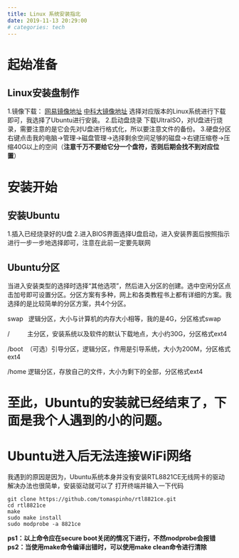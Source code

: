 ```yaml
---
title: Linux 系统安装指北
date: 2019-11-13 20:29:00
# categories: tech
---
```


# 起始准备

## Linux安装盘制作

1.镜像下载：
[网易镜像地址](http://mirrors.163.com/)
[中科大镜像地址](http://mirrors.ustc.edu.cn/)
选择对应版本的Linux系统进行下载即可，我选择了Ubuntu进行安装。
2.启动盘烧录
下载UltralSO，对U盘进行烧录，需要注意的是它会先对U盘进行格式化，所以要注意文件的备份。
3.硬盘分区
右键点击我的电脑->管理->磁盘管理->选择剩余空间足够的磁盘->右键压缩卷->压缩40G以上的空间（**注意千万不要给它分一个盘符，否则后期会找不到对应位置**）

# 安装开始

## 安装Ubuntu

1.插入已经烧录好的U盘
2.进入BIOS界面选择U盘启动，进入安装界面后按照指示进行一步一步地选择即可，注意在此前一定要先联网

## Ubuntu分区

当进入安装类型的选择时选择“其他选项”，然后进入分区的创建。选中空闲分区点击加号即可设置分区。分区方案有多种，网上和各类教程书上都有详细的方案。我选择的是比较简单的分区方案，共4个分区。

swap   逻辑分区，大小与计算机的内存大小相等，我的是4G，分区格式swap

/          主分区，安装系统以及软件的默认下载地点，大小约30G，分区格式ext4

/boot  （可选）引导分区，逻辑分区，作用是引导系统，大小为200M，分区格式ext4

/home 逻辑分区，存放自己的文件，大小为剩下的全部，分区格式ext4

# 至此，Ubuntu的安装就已经结束了，下面是我个人遇到的小的问题。

# Ubuntu进入后无法连接WiFi网络

我遇到的原因是因为，Ubuntu系统本身并没有安装RTL8821CE无线网卡的驱动
解决办法也很简单，安装驱动就可以了
打开终端并输入一下代码
```
git clone https://github.com/tomaspinho/rtl8821ce.git
cd rtl8821ce
make
sudo make install
sudo modprobe -a 8821ce
```
**ps1：以上命令应在secure boot关闭的情况下进行，不然modprobe会报错**
**ps2：当使用make命令编译出错时，可以使用make clean命令进行清除**
